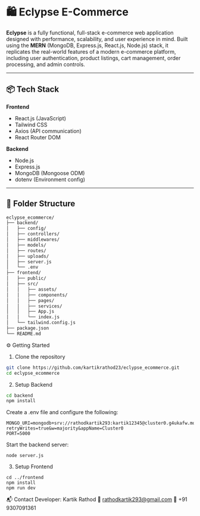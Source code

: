 # 🛍️ Eclypse E-Commerce

**Eclypse** is a fully functional, full-stack e-commerce web application designed with performance, scalability, and user experience in mind. Built using the **MERN** (MongoDB, Express.js, React.js, Node.js) stack, it replicates the real-world features of a modern e-commerce platform, including user authentication, product listings, cart management, order processing, and admin controls.

---

## 📦 Tech Stack

**Frontend**
- React.js (JavaScript)
- Tailwind CSS
- Axios (API communication)
- React Router DOM

**Backend**
- Node.js
- Express.js
- MongoDB (Mongoose ODM)
- dotenv (Environment config)

---

## 📁 Folder Structure

```bash
eclypse_ecommerce/
├── backend/
│   ├── config/
│   ├── controllers/
│   ├── middlewares/
│   ├── models/
│   ├── routes/
│   ├── uploads/
│   ├── server.js
│   └── .env
├── frontend/
│   ├── public/
│   ├── src/
│   │   ├── assets/
│   │   ├── components/
│   │   ├── pages/
│   │   ├── services/
│   │   ├── App.js
│   │   └── index.js
│   └── tailwind.config.js
├── package.json
└── README.md
```

⚙️ Getting Started

1. Clone the repository
```bash
git clone https://github.com/kartikrathod23/eclypse_ecommerce.git
cd eclypse_ecommerce
```

2. Setup Backend
```bash
cd backend
npm install
```

Create a .env file and configure the following:
```
MONGO_URI=mongodb+srv://rathodkartik293:kartik12345@cluster0.g4ukafw.mongodb.net/?retryWrites=true&w=majority&appName=Cluster0
PORT=5000
```

Start the backend server:
```
node server.js
```

3. Setup Frontend
```
cd ../frontend
npm install
npm run dev
```

📬 Contact
Developer: Kartik Rathod
📧 rathodkartik293@gmail.com
📱 +91 9307091361

